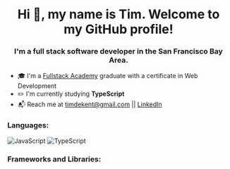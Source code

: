 <h1 align="center">Hi 👋, my name is Tim. Welcome to my GitHub profile!</h1>
<h3 align="center">I'm a full stack software developer in the San Francisco Bay Area.</h3>

- 🎓 I'm a [Fullstack Academy](https://www.fullstackacademy.com/) graduate with a certificate in Web Development
- ✏️ I'm currently studying <b>TypeScript</b>
- 📬 Reach me at [timdekent@gmail.com](mailto:timdekent@gmail.com) || [LinkedIn](https://www.linkedin.com/in/timkent1/)

<h3>Languages:</h3>

![JavaScript](https://img.shields.io/badge/-JavaScript-5a5a5a?style=for-the-badge&logo=javascript&logoColor=white)
![TypeScript](https://img.shields.io/badge/-TypeScript-5a5a5a?style=for-the-badge&logo=typescript)

<h3>Frameworks and Libraries:</h3>
